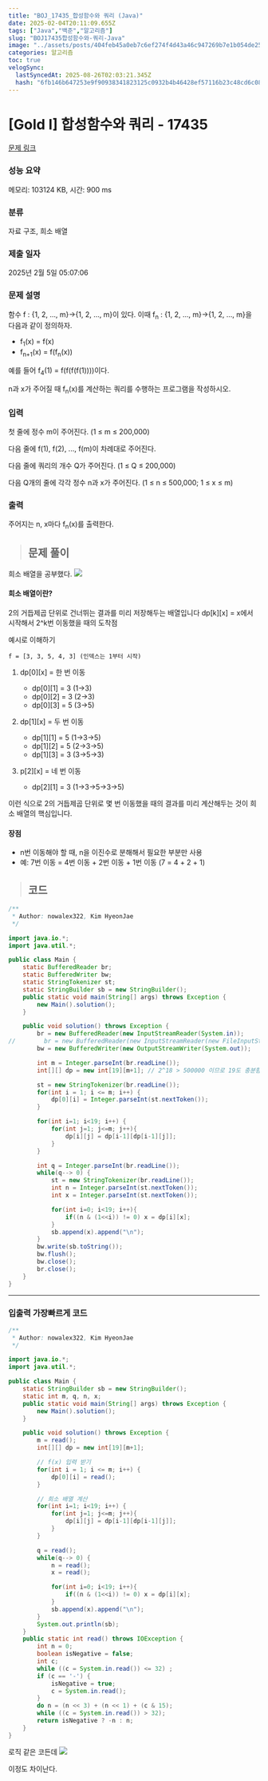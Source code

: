 ```yaml
---
title: "BOJ_17435_합성함수와 쿼리 (Java)"
date: 2025-02-04T20:11:09.655Z
tags: ["Java","백준","알고리즘"]
slug: "BOJ17435합성함수와-쿼리-Java"
image: "../assets/posts/404feb45a0eb7c6ef274f4d43a46c947269b7e1b054de25e9d878b85c65003fb.png"
categories: 알고리즘
toc: true
velogSync:
  lastSyncedAt: 2025-08-26T02:03:21.345Z
  hash: "6fb146b647253e9f90938341823125c0932b4b46428ef57116b23c48cd6c0882"
---
```


# [Gold I] 합성함수와 쿼리 - 17435 

[문제 링크](https://www.acmicpc.net/problem/17435) 

### 성능 요약

메모리: 103124 KB, 시간: 900 ms

### 분류

자료 구조, 희소 배열

### 제출 일자

2025년 2월 5일 05:07:06

### 문제 설명

<p>함수 f : {1, 2, ..., m}→{1, 2, ..., m}이 있다. 이때 f<sub>n</sub> : {1, 2, ..., m}→{1, 2, ..., m}을 다음과 같이 정의하자.</p>

<ul>
	<li>f<sub>1</sub>(x) = f(x)</li>
	<li>f<sub>n+1</sub>(x) = f(f<sub>n</sub>(x))</li>
</ul>

<p>예를 들어 f<sub>4</sub>(1) = f(f(f(f(1))))이다.</p>

<p>n과 x가 주어질 때 f<sub>n</sub>(x)를 계산하는 쿼리를 수행하는 프로그램을 작성하시오.</p>

### 입력 

 <p>첫 줄에 정수 m이 주어진다. (1 ≤ m ≤ 200,000)</p>

<p>다음 줄에 f(1), f(2), ..., f(m)이 차례대로 주어진다.</p>

<p>다음 줄에 쿼리의 개수 Q가 주어진다. (1 ≤ Q ≤ 200,000)</p>

<p>다음 Q개의 줄에 각각 정수 n과 x가 주어진다. (1 ≤ n ≤ 500,000; 1 ≤ x ≤ m)</p>

### 출력 

 <p>주어지는 n, x마다 f<sub>n</sub>(x)를 출력한다.</p>

> ## 문제 풀이

희소 배열을 공부했다. 
![](/assets/posts/404feb45a0eb7c6ef274f4d43a46c947269b7e1b054de25e9d878b85c65003fb.png)

#### 희소 배열이란?

2의 거듭제곱 단위로 건너뛰는 결과를 미리 저장해두는 배열입니다
dp[k][x] = x에서 시작해서 2^k번 이동했을 때의 도착점

예시로 이해하기
```
f = [3, 3, 5, 4, 3] (인덱스는 1부터 시작)
```


1.  dp[0][x] = 한 번 이동

    - dp[0][1] = 3 (1→3)
    - dp[0][2] = 3 (2→3)
    - dp[0][3] = 5 (3→5)
    


2. dp[1][x] = 두 번 이동

    - dp[1][1] = 5 (1→3→5)
    - dp[1][2] = 5 (2→3→5)
    - dp[1][3] = 3 (3→5→3)

3. p[2][x] = 네 번 이동

    - dp[2][1] = 3 (1→3→5→3→5)



이런 식으로 2의 거듭제곱 단위로 몇 번 이동했을 때의 결과를 미리 계산해두는 것이 희소 배열의 핵심입니다.

#### 장점

- n번 이동해야 할 때, n을 이진수로 분해해서 필요한 부분만 사용
- 예: 7번 이동 = 4번 이동 + 2번 이동 + 1번 이동 (7 = 4 + 2 + 1)


> ## 코드

```java
/**
 * Author: nowalex322, Kim HyeonJae
 */

import java.io.*;
import java.util.*;

public class Main {
    static BufferedReader br;
    static BufferedWriter bw;
    static StringTokenizer st;
    static StringBuilder sb = new StringBuilder();
    public static void main(String[] args) throws Exception {
        new Main().solution();
    }

    public void solution() throws Exception {
        br = new BufferedReader(new InputStreamReader(System.in));
//        br = new BufferedReader(new InputStreamReader(new FileInputStream("src/main/java/BOJ_17435_합성함수와쿼리/input.txt")));
        bw = new BufferedWriter(new OutputStreamWriter(System.out));

        int m = Integer.parseInt(br.readLine());
        int[][] dp = new int[19][m+1]; // 2^18 > 500000 이므로 19도 충분함

        st = new StringTokenizer(br.readLine());
        for(int i = 1; i <= m; i++) {
            dp[0][i] = Integer.parseInt(st.nextToken());
        }

        for(int i=1; i<19; i++) {
            for(int j=1; j<=m; j++){
                dp[i][j] = dp[i-1][dp[i-1][j]];
            }
        }

        int q = Integer.parseInt(br.readLine());
        while(q--> 0) {
            st = new StringTokenizer(br.readLine());
            int n = Integer.parseInt(st.nextToken());
            int x = Integer.parseInt(st.nextToken());

            for(int i=0; i<19; i++){
                if((n & (1<<i)) != 0) x = dp[i][x];
            }
            sb.append(x).append("\n");
        }
        bw.write(sb.toString());
        bw.flush();
        bw.close();
        br.close();
    }
}
```

---

### 입출력 가장빠르게 코드

```java
/**
 * Author: nowalex322, Kim HyeonJae
 */

import java.io.*;
import java.util.*;

public class Main {
    static StringBuilder sb = new StringBuilder();
    static int m, q, n, x;
    public static void main(String[] args) throws Exception {
        new Main().solution();
    }

    public void solution() throws Exception {
        m = read();
        int[][] dp = new int[19][m+1];

        // f(x) 입력 받기
        for(int i = 1; i <= m; i++) {
            dp[0][i] = read();
        }

        // 희소 배열 계산
        for(int i=1; i<19; i++) {
            for(int j=1; j<=m; j++){
                dp[i][j] = dp[i-1][dp[i-1][j]];
            }
        }

        q = read();
        while(q--> 0) {
            n = read();
            x = read();

            for(int i=0; i<19; i++){
                if((n & (1<<i)) != 0) x = dp[i][x];
            }
            sb.append(x).append("\n");
        }
        System.out.println(sb);
    }
    public static int read() throws IOException {
        int n = 0;
        boolean isNegative = false;
        int c;
        while ((c = System.in.read()) <= 32) ;
        if (c == '-') {
            isNegative = true;
            c = System.in.read();
        }
        do n = (n << 3) + (n << 1) + (c & 15);
        while ((c = System.in.read()) > 32);
        return isNegative ? -n : n;
    }
}
```

로직 같은 코든데 
![](/assets/posts/ad7ba84bbc351f461d962a538ce59178048485474f6fa00aae80c23f19b20c63.png)

이정도 차이난다.